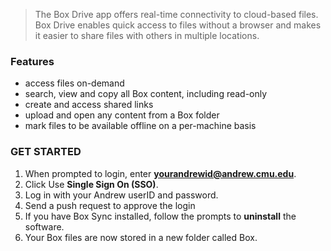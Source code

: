 > The Box Drive app offers real-time connectivity to cloud-based files. Box Drive enables quick access to files without a browser and makes it easier to share files with others in multiple locations.

### Features

* access files on-demand
* search, view and copy all Box content, including read-only
* create and access shared links
* upload and open any content from a Box folder
* mark files to be available offline on a per-machine basis

### GET STARTED

1. When prompted to login, enter **yourandrewid@andrew.cmu.edu**.
1. Click Use **Single Sign On (SSO)**. 
1. Log in with your Andrew userID and password.
1. Send a push request to approve the login
1. If you have Box Sync installed, follow the prompts to **uninstall** the software.
1. Your Box files are now stored in a new folder called Box. 